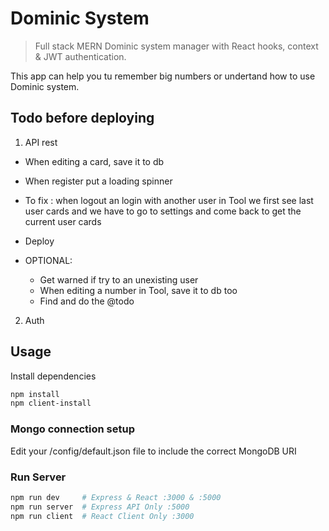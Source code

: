 # Dominic System

> Full stack MERN Dominic system manager with React hooks, context & JWT authentication.

This app can help you tu remember big numbers or undertand how to use Dominic system.

## Todo before deploying

1. API rest

- When editing a card, save it to db
- When register put a loading spinner
- To fix : when logout an login with another user in Tool we first see last user cards and we have to go to settings and come back to get the current user cards
- Deploy

- OPTIONAL:
  - Get warned if try to an unexisting user
  - When editing a number in Tool, save it to db too
  - Find and do the @todo

2. Auth

## Usage

Install dependencies

```bash
npm install
npm client-install
```

### Mongo connection setup

Edit your /config/default.json file to include the correct MongoDB URI

### Run Server

```bash
npm run dev     # Express & React :3000 & :5000
npm run server  # Express API Only :5000
npm run client  # React Client Only :3000
```
